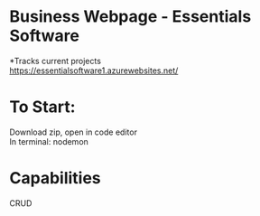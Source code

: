 # Business Webpage - Essentials Software
*Tracks current projects <br>
https://essentialsoftware1.azurewebsites.net/

# To Start: <br>
Download zip, open in code editor <br>
In terminal: nodemon

# Capabilities <br>
CRUD <br>
